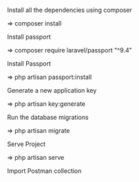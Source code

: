 Install all the dependencies using composer

=> composer install

Install passport

=> composer require laravel/passport "^9.4"

Install Passport

=> php artisan passport:install

Generate a new application key

=> php artisan key:generate

Run the database migrations

=> php artisan migrate

Serve Project

=> php artisan serve

Import Postman collection

